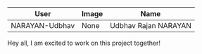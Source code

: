 |      User        |    Image    |         Name           |
| ---------------- | ----------- | -----------------------|
|  NARAYAN-Udbhav	 |    None     |  Udbhav Rajan NARAYAN  |

Hey all, I am excited to work on this project together!
